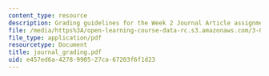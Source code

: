 ```yaml
---
content_type: resource
description: Grading guidelines for the Week 2 Journal Article assignment.
file: /media/https%3A/open-learning-course-data-rc.s3.amazonaws.com/3-014-materials-laboratory-fall-2006/e457ed6a4278990527ca67203f6f1d23_journal_grading.pdf
file_type: application/pdf
resourcetype: Document
title: journal_grading.pdf
uid: e457ed6a-4278-9905-27ca-67203f6f1d23
---
```


